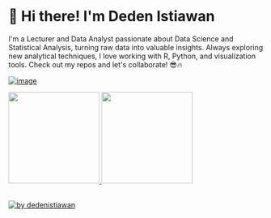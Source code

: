 <p align="left"> <img src="https://komarev.com/ghpvc/?username=dedenistiawan&label=Profile%20views&color=0e75b6&style=flat" alt="" /> </p>

# 👋 Hi there! I'm Deden Istiawan

I'm a Lecturer and Data Analyst passionate about Data Science and Statistical Analysis, turning raw data into valuable insights. Always exploring new analytical techniques, I love working with R, Python, and visualization tools. Check out my repos and let's collaborate! 😎🔥
 
[![image](https://github.com/dedenistiawan/dedenistiawan/blob/main/dino.gif)](https://dedenistiawan.vercel.app/)

<p align="left">
<a href="https://github.com/dedenistiawan">
<img height="180em" src="https://github-readme-stats-eight-theta.vercel.app/api?username=dedenistiawan&show_icons=true&theme=algolia&include_all_commits=true&count_private=true"/>
<img height="180em" src="https://github-readme-stats-eight-theta.vercel.app/api/top-langs/?username=dedenistiawan&layout=compact&theme=algolia"/>
</a>
</p>

<br>
<div align="left">
  <a href="https://dedenistiawan.vercel.app/">
    <img src="https://github-readme-activity-graph.vercel.app/graph?username=dedenistiawan&theme=github-compact&radius=16" height="auto" alt="by dedenistiawan"/>
  </a>
</div>
